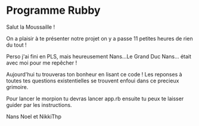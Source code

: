 # Programme Rubby

Salut la Moussaille !

On a plaisir à te présenter notre projet on y a passe 11 petites heures de rien du tout !

Perso j'ai fini en PLS, mais heureusement Nans...Le Grand Duc Nans... était avec moi pour me repêcher ! 

Aujourd'hui tu trouveras ton bonheur en lisant ce code ! Les reponses à toutes tes questions existentielles se trouvent enfoui dans ce precieux grimoire.  

Pour lancer le morpion tu devras lancer app.rb ensuite tu peux te laisser guider par les instructions.

Nans Noel et NikkiThp
